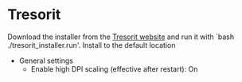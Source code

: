 # Tresorit

Download the installer from the [Tresorit website](https://tresorit.com/download) and run it with `bash ./tresorit_installer.run'. Install to the default location

- General settings
	- Enable high DPI scaling (effective after restart): On
